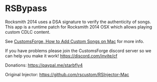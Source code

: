 # RSBypass
Rocksmith 2014 uses a DSA signature to verify the authenticity of songs.
This app is a runtime patch for Rocksmith 2014 OSX which allows playing
custom CDLC content.

See [CustomsForge, How to Add Custom Songs on Mac](https://customsforge.com/index.php/topic/33889-how-to-add-custom-songs-on-mac/?p=81067) for more info.

If you have problems please join the CustomsForge discord server so we can help you make it work!
https://discord.com/invite/cf

Donations: https://paypal.me/starbfly4

Original Injector: https://github.com/rscustom/RSInjector-Mac
